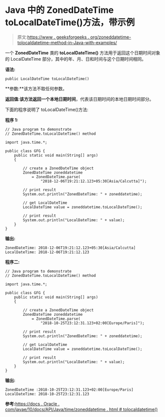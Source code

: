 # Java 中的 ZonedDateTime toLocalDateTime()方法，带示例

> 原文:[https://www . geeksforgeeks . org/zoneddatetime-tolocaldatetime-method-in-Java-with-examples/](https://www.geeksforgeeks.org/zoneddatetime-tolocaldatetime-method-in-java-with-examples/)

一个 **ZonedDateTime** 类的 **toLocalDateTime()** 方法用于返回这个日期时间对象的 LocalDateTime 部分，其中的年、月、日和时间与这个日期时间相同。

**语法:**

```
public LocalDateTime toLocalDateTime()

```

**参数:**该方法不取任何参数。

**返回值:**该方法返回一个**本地日期时间**，代表该日期时间的本地日期时间部分。

下面的程序说明了 toLocalDateTime()方法:

**程序 1:**

```
// Java program to demonstrate
// ZonedDateTime.toLocalDateTime() method

import java.time.*;

public class GFG {
    public static void main(String[] args)
    {

        // create a ZonedDateTime object
        ZonedDateTime zoneddatetime
            = ZonedDateTime.parse(
                "2018-12-06T19:21:12.123+05:30[Asia/Calcutta]");

        // print result
        System.out.println("ZonedDateTime: " + zoneddatetime);

        // get LocalDateTime
        LocalDateTime value = zoneddatetime.toLocalDateTime();

        // print result
        System.out.println("LocalDateTime: " + value);
    }
}
```

**输出:**

```
ZonedDateTime: 2018-12-06T19:21:12.123+05:30[Asia/Calcutta]
LocalDateTime: 2018-12-06T19:21:12.123

```

**程序二:**

```
// Java program to demonstrate
// ZonedDateTime.toLocalDateTime() method

import java.time.*;

public class GFG {
    public static void main(String[] args)
    {

        // create a ZonedDateTime object
        ZonedDateTime zoneddatetime
            = ZonedDateTime.parse(
                "2018-10-25T23:12:31.123+02:00[Europe/Paris]");

        // print result
        System.out.println("ZonedDateTime: " + zoneddatetime);

        // get LocalDateTime
        LocalDateTime value = zoneddatetime.toLocalDateTime();

        // print result
        System.out.println("LocalDateTime: " + value);
    }
}
```

**输出:**

```
ZonedDateTime :2018-10-25T23:12:31.123+02:00[Europe/Paris]
LocalDateTime: 2018-10-25T23:12:31.123

```

**参考:**[https://docs . Oracle . com/javae/10/docs/API/Java/time/zoneddatetime . html # tolocaldatetime()](https://docs.oracle.com/javase/10/docs/api/java/time/ZonedDateTime.html#toLocalDateTime())